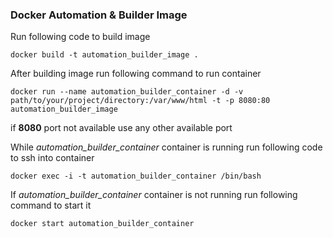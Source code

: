 ### Docker Automation & Builder Image


Run following code to build image
```
docker build -t automation_builder_image .
```

After building image run following command to run container
``` 
docker run --name automation_builder_container -d -v path/to/your/project/directory:/var/www/html -t -p 8080:80 automation_builder_image
```

if **8080** port not available use any other available port

While *automation_builder_container* container is running run following code to ssh into container
```
docker exec -i -t automation_builder_container /bin/bash
```

If *automation_builder_container* container is not running run following command to start it
```
docker start automation_builder_container
```